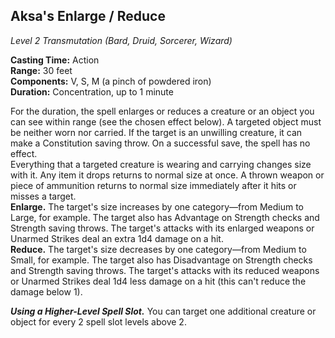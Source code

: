 ## Aksa's Enlarge / Reduce
*Level 2 Transmutation (Bard, Druid, Sorcerer, Wizard)*

**Casting Time:** Action  
**Range:** 30 feet  
**Components:** V, S, M (a pinch of powdered iron)  
**Duration:** Concentration, up to 1 minute

For the duration, the spell enlarges or reduces a creature or an object you can see within range (see the chosen effect below). A targeted object must be neither worn nor carried. If the target is an unwilling creature, it can make a Constitution saving throw. On a successful save, the spell has no effect.  
Everything that a targeted creature is wearing and carrying changes size with it. Any item it drops returns to normal size at once. A thrown weapon or piece of ammunition returns to normal size immediately after it hits or misses a target.  
**Enlarge.** The target's size increases by one category—from Medium to Large, for example. The target also has Advantage on Strength checks and Strength saving throws. The target's attacks with its enlarged weapons or Unarmed Strikes deal an extra 1d4 damage on a hit.  
**Reduce.** The target's size decreases by one category—from Medium to Small, for example. The target also has Disadvantage on Strength checks and Strength saving throws. The target's attacks with its reduced weapons or Unarmed Strikes deal 1d4 less damage on a hit (this can't reduce the damage below 1).

***Using a Higher-Level Spell Slot.*** You can target one additional creature or object for every 2 spell slot levels above 2.